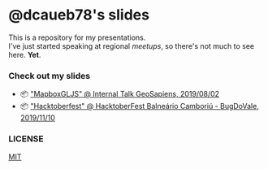 # @dcaueb78's slides

This is a repository for my presentations.\
I've just started speaking at regional _meetups_, so there's not much to see here. **Yet**.

### Check out my slides

* :package: ["MapboxGLJS" @ Internal Talk GeoSapiens, 2019/08/02](./MapBoxGLJS@2019-08-02.pptx)
* :package: ["Hacktoberfest" @ HacktoberFest Balneário Camboriú - BugDoVale, 2019/11/10](./HachtoberfestBC@2019-11-10.pptx)

### LICENSE
[MIT](./LICENSE)
